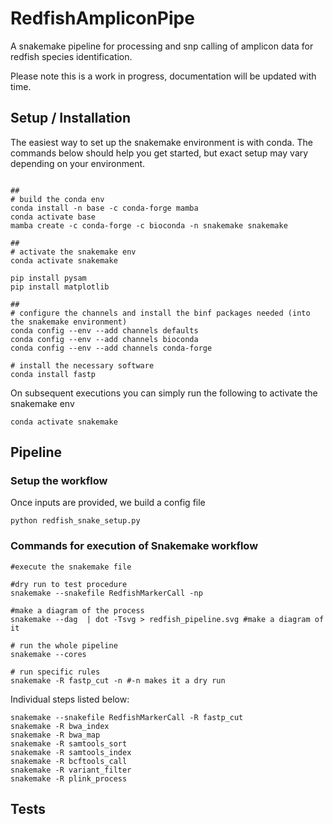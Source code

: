 # RedfishAmpliconPipe
A snakemake pipeline for processing and snp calling of amplicon data for redfish species identification.

Please note this is a work in progress, documentation will be updated with time.


## Setup / Installation

The easiest way to set up the snakemake environment is with conda. The commands below should help you get started, but exact setup may vary depending on your environment.

```

##
# build the conda env
conda install -n base -c conda-forge mamba
conda activate base
mamba create -c conda-forge -c bioconda -n snakemake snakemake

##
# activate the snakemake env
conda activate snakemake

pip install pysam
pip install matplotlib

##
# configure the channels and install the binf packages needed (into the snakemake environment)
conda config --env --add channels defaults
conda config --env --add channels bioconda
conda config --env --add channels conda-forge

# install the necessary software
conda install fastp
```
On subsequent executions you can simply run the following to activate the snakemake env
```
conda activate snakemake
```


##  Pipeline

### Setup the workflow

Once inputs are provided, we build a config file

```
python redfish_snake_setup.py 
```

### Commands for execution of Snakemake workflow

```
#execute the snakemake file

#dry run to test procedure
snakemake --snakefile RedfishMarkerCall -np

#make a diagram of the process
snakemake --dag  | dot -Tsvg > redfish_pipeline.svg #make a diagram of it

# run the whole pipeline
snakemake --cores

# run specific rules
snakemake -R fastp_cut -n #-n makes it a dry run

```

Individual steps listed below:

```
snakemake --snakefile RedfishMarkerCall -R fastp_cut 
snakemake -R bwa_index 
snakemake -R bwa_map
snakemake -R samtools_sort
snakemake -R samtools_index
snakemake -R bcftools_call
snakemake -R variant_filter
snakemake -R plink_process 
```

## Tests


